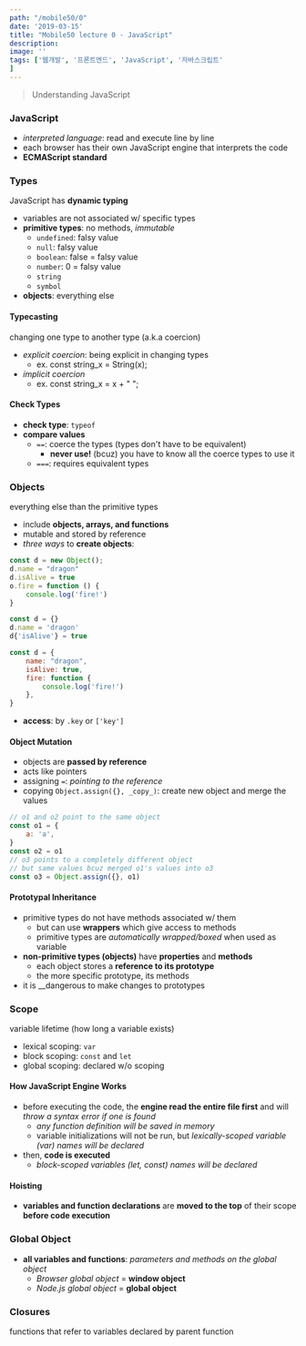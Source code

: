```yaml
---
path: "/mobile50/0"
date: '2019-03-15'
title: "Mobile50 lecture 0 - JavaScript"
description: 
image: ''
tags: ['웹개발', '프론트엔드', 'JavaScript', '자바스크립트'
]
---
```

> Understanding JavaScript

### JavaScript
- _interpreted language_: read and execute line by line
- each browser has their own JavaScript engine that interprets the code
- __ECMAScript standard__

### Types
JavaScript has __dynamic typing__
- variables are not associated w/ specific types
- __primitive types__: no methods, _immutable_
    - `undefined`: falsy value
    - `null`: falsy value
    - `boolean`: false = falsy value
    - `number`: 0 = falsy value
    - `string`
    - `symbol`
- __objects__: everything else

#### Typecasting
changing one type to another type (a.k.a coercion)
- _explicit coercion_: being explicit in changing types
    - ex. const string_x = String(x);
- _implicit coercion_
    - ex. const string_x = x + " ";

#### Check Types
- __check type__: `typeof`
- __compare values__
    - `==`: coerce the types (types don't have to be equivalent)
        - __never use!__ (bcuz) you have to know all the coerce types to use it
    - `===`: requires equivalent types

### Objects
everything else than the primitive types
- include __objects, arrays, and functions__
- mutable and stored by reference
- _three ways_ to __create objects__:
```js
const d = new Object();
d.name = "dragon"
d.isAlive = true
o.fire = function () {
    console.log('fire!')
}
```
```js
const d = {}
d.name = 'dragon'
d{'isAlive'} = true
```
```js
const d = {
    name: "dragon",
    isAlive: true,
    fire: function {
        console.log('fire!')
    },
}
```
- __access__: by `.key` or `['key']`

#### Object Mutation
- objects are __passed by reference__
- acts like pointers
- assigning `=`: _pointing to the reference_
- copying `Object.assign({}, _copy_)`: create new object and merge the values
```js
// o1 and o2 point to the same object
const o1 = {
    a: 'a',
}
const o2 = o1 
// o3 points to a completely different object
// but same values bcuz merged o1's values into o3
const o3 = Object.assign({}, o1)
```

#### Prototypal Inheritance
- primitive types do not have methods associated w/ them
    - but can use __wrappers__ which give access to methods
    - primitive types are _automatically wrapped/boxed_ when used as variable
- __non-primitive types (objects)__ have __properties__ and __methods__
    - each object stores a __reference to its prototype__
    - the more specific prototype, its methods
- it is __dangerous to make changes to prototypes

### Scope
variable lifetime (how long a variable exists)
- lexical scoping: `var`
- block scoping: `const` and `let`
- global scoping: declared w/o scoping

#### How JavaScript Engine Works
- before executing the code, the __engine read the entire file first__ and will _throw a syntax error if one is found_
    - _any function definition will be saved in memory_
    - variable initializations will not be run, but _lexically-scoped variable (var) names will be declared_
- then, __code is executed__
    - _block-scoped variables (let, const) names will be declared_

#### Hoisting
- __variables and function declarations__ are __moved to the top__ of their scope __before code execution__

### Global Object
- __all variables and functions__: _parameters and methods on the global object_
    - _Browser global object_ = __window object__
    - _Node.js global object_ = __global object__

### Closures
functions that refer to variables declared by parent function